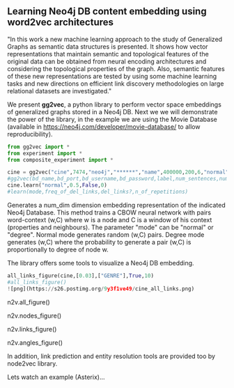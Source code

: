 ## Learning Neo4j DB content embedding using word2vec architectures

"In this work a new machine learning approach to the study of Generalized Graphs as semantic data structures is presented. It shows how vector representations that maintain semantic and topological features of the original data can be obtained from neural encoding architectures and considering the topological properties of the graph. Also, semantic features of these new representations are tested by using some machine learning tasks and new directions on efficient link discovery methodologies on large relational datasets are investigated."

We present **gg2vec**, a python library to perform vector space embeddings of generalized graphs stored in a Neo4j DB. Next we we will demonstrate the power of the library, in the example we are using the Movie Database (available in https://neo4j.com/developer/movie-database/ to allow reproducibility). 

```python
from gg2vec import *
from experiment import *
from composite_experiment import *

cine = gg2vec("cine",7474,"neo4j","******","name",400000,200,6,"normal",[],1)
#gg2vec(bd_name,bd_port,bd_username,bd_password,label,num_sentences,num_dim,windows_size,mode,traversals,num_iterations)
cine.learn("normal",0.5,False,0)
#learn(mode,freq_of_del_links,del_links?,n_of_repetitions)
```
Generates a num_dim dimension embedding representation of the indicated Neo4j Database. This method trains a CBOW neural network with pairs word-context (w,C) where w is a node and C is a window of his context (properties and neighbours). The parameter "mode" can be "normal" or "degree". Normal mode generates random (w,C) pairs. Degree mode generates (w,C) where the probability to generate a pair (w,C) is proportionally to degree of node w.

The library offers some tools to visualize a Neo4j DB embedding. 

```python
all_links_figure(cine,[0.03],["GENRE"],True,10)
#all_links_figure()
![png](https://s26.postimg.org/9y3f1ve49/cine_all_links.png)
```

n2v.all_figure()

n2v.nodes_figure()

n2v.links_figure()

n2v.angles_figure()

In addition, link prediction and entity resolution tools are provided too by node2vec library.

Lets watch an example (Asterix)...
